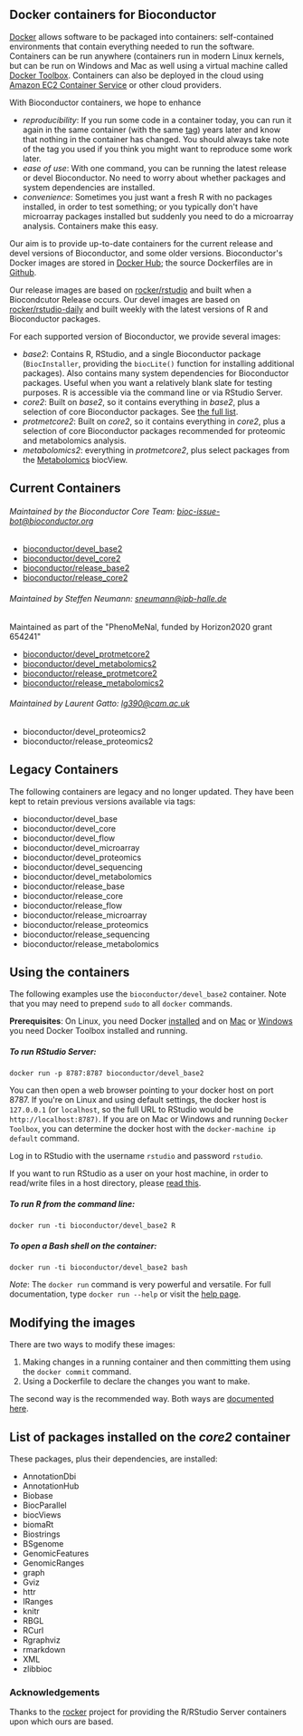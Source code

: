 ## Docker containers for Bioconductor

[Docker](https://www.docker.com) allows software to be packaged into
containers: self-contained environments that contain everything
needed to run the software. Containers can be run anywhere
(containers run in modern Linux kernels, but can be run
on Windows and Mac as well using a virtual machine called
[Docker Toolbox](https://www.docker.com/products/docker-toolbox).
Containers can also be deployed in the cloud using
[Amazon EC2 Container Service](https://aws.amazon.com/ecs/)
or other cloud providers.

With Bioconductor containers, we hope to enhance

* *reproducibility*: If you run some code in a container today,
  you can run it again in the same container (with the same
  [tag](https://docs.docker.com/userguide/dockerimages/#setting-tags-on-an-image))
  years later and know that nothing in the container has changed.
  You should always take note of the tag you used if you think
  you might want to reproduce some work later.
* *ease of use*: With one command, you can be running the
  latest release or devel Bioconductor. No need to worry
  about whether packages and system dependencies are
  installed.
* *convenience*: Sometimes you just want a fresh R with
  no packages installed, in order to test something; or
  you typically don't have microarray packages installed
  but suddenly you need to do a microarray analysis.
  Containers make this easy.

Our aim is to provide up-to-date containers for the current
release and devel versions of Bioconductor, and some older
versions. Bioconductor's Docker images are stored in [Docker
Hub](https://hub.docker.com/u/bioconductor/); 
the source Dockerfiles are in
[Github](https://github.com/Bioconductor/bioc_docker).

Our release images are based on
[rocker/rstudio](https://github.com/rocker-org/rocker/tree/master/rstudio) and
built when a Biocondcutor Release occurs. Our devel images are based on
[rocker/rstudio-daily](https://github.com/rocker-org/rstudio-daily) and built
weekly with the latest versions of R and Bioconductor packages.

For each supported version of Bioconductor, we provide several
images:

* *base2*: Contains R, RStudio, and a single Bioconductor
  package (`BiocInstaller`,
  providing the `biocLite()` function for installing additional
  packages).
  Also contains many system dependencies for Bioconductor packages.
  Useful when you want a relatively blank slate for testing purposes.
  R is accessible via the command line or via RStudio Server.
* *core2*: Built on *base2*, so it contains everything in *base2*, plus
  a selection of core Bioconductor packages.
  See [the full list](#the-full-list).
* *protmetcore2*: Built on *core2*, so it contains everything in *core2*, plus
  a selection of core Bioconductor packages recommended for proteomic and
  metabolomics analysis.
* *metabolomics2*: everything in *protmetcore2*, plus select packages from the
  [Metabolomics](/packages/release/BiocViews.html#___Metabolomics) biocView.

## Current Containers


###### Maintained by the Bioconductor Core Team: bioc-issue-bot@bioconductor.org
* [bioconductor/devel_base2](https://hub.docker.com/r/bioconductor/devel_base2/)
* [bioconductor/devel_core2](https://hub.docker.com/r/bioconductor/devel_core2/)
* [bioconductor/release_base2](https://hub.docker.com/r/bioconductor/release_base2/)
* [bioconductor/release_core2](https://hub.docker.com/r/bioconductor/release_core2/)

###### Maintained by Steffen Neumann: sneumann@ipb-halle.de
Maintained as part of the "PhenoMeNal, funded by Horizon2020 grant 654241"

* [bioconductor/devel_protmetcore2](https://hub.docker.com/r/bioconductor/devel_protmetcore2/)
* [bioconductor/devel_metabolomics2](https://hub.docker.com/r/bioconductor/devel_metabolomics2/)
* [bioconductor/release_protmetcore2](https://hub.docker.com/r/bioconductor/release_protmetcore2/)
* [bioconductor/release_metabolomics2](https://hub.docker.com/r/bioconductor/release_metabolomics2/)

###### Maintained by Laurent Gatto: lg390@cam.ac.uk
* bioconductor/devel_proteomics2
* bioconductor/release_proteomics2

 
## Legacy Containers

The following containers are legacy and no longer updated. They have been kept
to retain previous versions available via tags:

* bioconductor/devel_base
* bioconductor/devel_core
* bioconductor/devel_flow
* bioconductor/devel_microarray
* bioconductor/devel_proteomics
* bioconductor/devel_sequencing
* bioconductor/devel_metabolomics
* bioconductor/release_base
* bioconductor/release_core
* bioconductor/release_flow
* bioconductor/release_microarray
* bioconductor/release_proteomics
* bioconductor/release_sequencing
* bioconductor/release_metabolomics

## Using the containers

The following examples use the `bioconductor/devel_base2` container.
Note that you may need to prepend `sudo` to all `docker` commands.

**Prerequisites**: On Linux, you need Docker
[installed](https://docs.docker.com/installation/) and
on [Mac](http://docs.docker.com/installation/mac/)
or [Windows](http://docs.docker.com/installation/windows/)
you need Docker Toolbox installed and running.

##### To run RStudio Server:

    docker run -p 8787:8787 bioconductor/devel_base2

You can then open a web browser pointing to your docker host on port 8787.
If you're on Linux and using default settings, the docker host is
`127.0.0.1` (or `localhost`, so the full URL to RStudio would be
`http://localhost:8787)`. If you are on Mac or Windows and running
`Docker Toolbox`, you can determine the docker host with the
`docker-machine ip default` command.

Log in to RStudio with the username `rstudio` and password `rstudio`.

If you want to run RStudio as a user on your host machine, in order
to read/write files in a host directory, please
[read this](https://github.com/rocker-org/rocker/wiki/Sharing-files-with-host-machine).

##### To run R from the command line:

    docker run -ti bioconductor/devel_base2 R

##### To open a Bash shell on the container:

    docker run -ti bioconductor/devel_base2 bash

*Note*: The `docker run` command is very powerful and versatile.
For full documentation, type `docker run --help` or visit
the [help page](https://docs.docker.com/reference/run/).

## Modifying the images

There are two ways to modify these images:

1. Making changes in a running container and then committing them
   using the `docker commit` command.
2. Using a Dockerfile to declare the changes you want to make.

The second way is the recommended way. Both ways are
[documented here](https://docs.docker.com/userguide/dockerimages/#creating-our-own-images).

<a name="the-full-list"></a>

## List of packages installed on the *core2* container

These packages, plus their dependencies, are installed:

<ul class="inline_list">
<li>AnnotationDbi</li>
<li>AnnotationHub</li>
<li>Biobase</li>
<li>BiocParallel</li>
<li>biocViews</li>
<li>biomaRt</li>
<li>Biostrings</li>
<li>BSgenome</li>
<li>GenomicFeatures</li>
<li>GenomicRanges</li>
<li>graph</li>
<li>Gviz</li>
<li>httr</li>
<li>IRanges</li>
<li>knitr</li>
<li>RBGL</li>
<li>RCurl</li>
<li>Rgraphviz</li>
<li>rmarkdown</li>
<li>XML</li>
<li>zlibbioc</li>
</ul>

### Acknowledgements

Thanks to the
[rocker](https://github.com/rocker-org/rocker) project for providing the
R/RStudio Server containers upon which ours are based.
